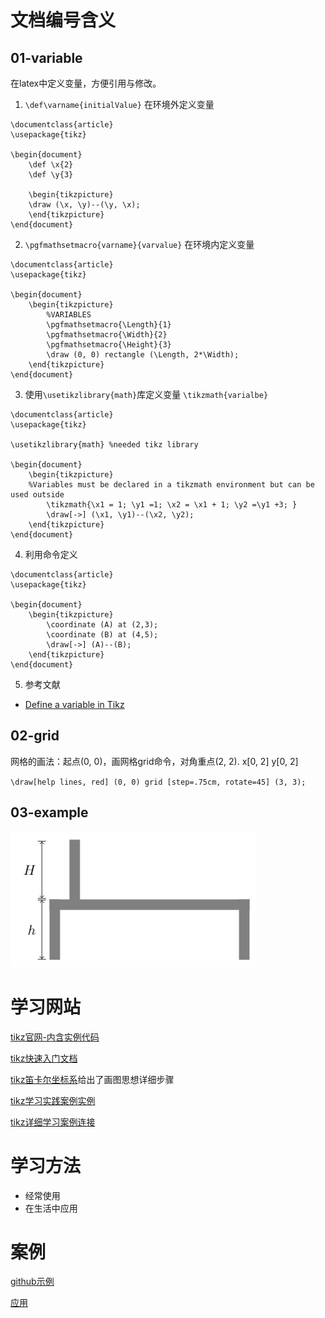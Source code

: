 # 文档编号含义
## 01-variable

在latex中定义变量，方便引用与修改。

1. `\def\varname{initialValue}` 在环境外定义变量
```
\documentclass{article}
\usepackage{tikz}

\begin{document}
	\def \x{2}
	\def \y{3}

	\begin{tikzpicture} 
	\draw (\x, \y)--(\y, \x);
	\end{tikzpicture}
\end{document}
```
2. `\pgfmathsetmacro{varname}{varvalue}` 在环境内定义变量
```
\documentclass{article}
\usepackage{tikz}

\begin{document}
	\begin{tikzpicture}
		%VARIABLES
		\pgfmathsetmacro{\Length}{1}
		\pgfmathsetmacro{\Width}{2}
		\pgfmathsetmacro{\Height}{3}
		\draw (0, 0) rectangle (\Length, 2*\Width);
	\end{tikzpicture}
\end{document}
```
3. 使用`\usetikzlibrary{math}`库定义变量 `\tikzmath{varialbe}`
```
\documentclass{article}
\usepackage{tikz}

\usetikzlibrary{math} %needed tikz library

\begin{document}
    \begin{tikzpicture}
    %Variables must be declared in a tikzmath environment but can be used outside
		\tikzmath{\x1 = 1; \y1 =1; \x2 = \x1 + 1; \y2 =\y1 +3; } 
		\draw[->] (\x1, \y1)--(\x2, \y2);
    \end{tikzpicture}
\end{document}
```
4. 利用命令定义
```
\documentclass{article}
\usepackage{tikz}

\begin{document}
	\begin{tikzpicture} 
		\coordinate (A) at (2,3);
		\coordinate (B) at (4,5);
		\draw[->] (A)--(B);
	\end{tikzpicture}
\end{document}
```
5. 参考文献
- [Define a variable in Tikz](https://tex.stackovernet.com/cn/q/3864)

## 02-grid

网格的画法：起点(0, 0)，画网格grid命令，对角重点(2, 2). x[0, 2] y[0, 2]

`\draw[help lines, red] (0, 0) grid [step=.75cm, rotate=45] (3, 3);`

## 03-example
![](./pic/03.png)



















# 学习网站

[tikz官网-内含实例代码](http://www.texample.net/tikz/)

[tikz快速入门文档 ](http://cremeronline.com/LaTeX/minimaltikz.pdf)

[tikz笛卡尔坐标系](https://www.lfhacks.com/tech/tikz-1)给出了画图思想详细步骤

[tikz学习实践案例](https://tex.stackovernet.com/)[实例](https://tex.stackovernet.com/cn/q/118103)

[tikz详细学习案例连接](https://github.com/xiaohanyu/awesome-tikz#pgftikz)

# 学习方法

- 经常使用
- 在生活中应用

# 案例

[github示例](https://github.com/xinychen/awesome-latex-drawing/blob/master/README.md)

[应用](https://tensor-learning.blogspot.com/2019/07/how-to-draw-graphical-illustrations-for.html)
